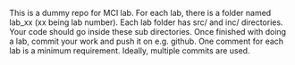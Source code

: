 This is a dummy repo for MCI lab. 
For each lab, there is a folder named lab_xx (xx being lab number). 
Each lab folder has src/ and inc/ directories. Your code should go inside these sub directories. 
Once finished with doing a lab, commit your work and push it on e.g. github. 
One comment for each lab is a minimum requirement. Ideally, multiple commits are used.
